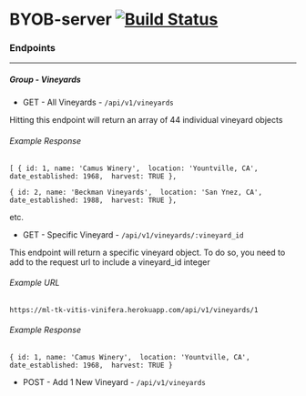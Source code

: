 # BYOB-server [![Build Status](https://travis-ci.org/michaelyons/BYOB-server.svg?branch=master)](https://travis-ci.org/michaelyons/BYOB-server)

### Endpoints
___

#####  Group - Vineyards 


* GET - All Vineyards - ```/api/v1/vineyards```

Hitting this endpoint will return an array of 44 individual vineyard objects

###### Example Response

`[ {
id: 1, name: 'Camus Winery', 
location: 'Yountville, CA', 
date_established: 1968, 
harvest: TRUE
},`

`{
id: 2, name: 'Beckman Vineyards', 
location: 'San Ynez, CA', 
date_established: 1988, 
harvest: TRUE
},`

etc. 

* GET - Specific Vineyard - ```/api/v1/vineyards/:vineyard_id```

This endpoint will return a specific vineyard object. To do so, you need to add to the request url to include a vineyard_id integer

###### Example URL

`https://ml-tk-vitis-vinifera.herokuapp.com/api/v1/vineyards/1`

###### Example Response

`{
id: 1, name: 'Camus Winery', 
location: 'Yountville, CA', 
date_established: 1968, 
harvest: TRUE
}`

* POST - Add  1 New Vineyard - ```/api/v1/vineyards```
